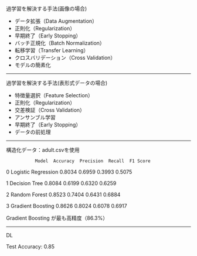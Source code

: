 過学習を解決する手法(画像の場合)

* データ拡張（Data Augmentation）
* 正則化（Regularization）
* 早期終了（Early Stopping）
* バッチ正規化（Batch Normalization）
* 転移学習（Transfer Learning）
* クロスバリデーション（Cross Validation）
* モデルの簡素化
---
過学習を解決する手法(表形式データの場合)
* 特徴量選択（Feature Selection）
* 正則化（Regularization）
* 交差検証（Cross Validation）
* アンサンブル学習
* 早期終了（Early Stopping）
* データの前処理
---

構造化データ：adult.csvを使用

               Model  Accuracy  Precision  Recall  F1 Score

0  Logistic Regression    0.8034     0.6959  0.3993    0.5075

1        Decision Tree    0.8084     0.6199  0.6320    0.6259

2        Random Forest    0.8523     0.7404  0.6431    0.6884

3    Gradient Boosting    0.8626     0.8024  0.6078    0.6917

Gradient Boosting が最も高精度（86.3%）

---
DL

Test Accuracy: 0.85




